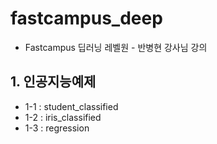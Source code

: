 # fastcampus_deep
- Fastcampus 딥러닝 레벨원 - 반병현 강사님 강의

## 1. 인공지능예제
 - 1-1 : student_classified
 - 1-2 : iris_classified
 - 1-3 : regression
